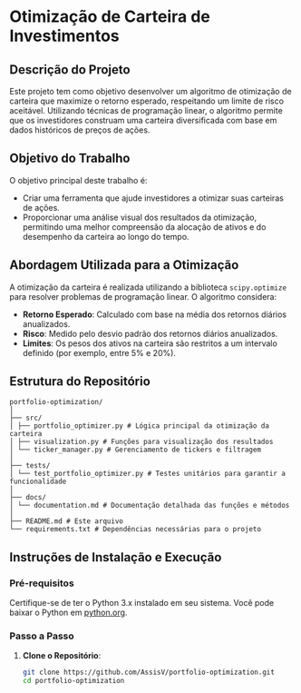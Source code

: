# Otimização de Carteira de Investimentos

## Descrição do Projeto
Este projeto tem como objetivo desenvolver um algoritmo de otimização de carteira que maximize o retorno esperado, respeitando um limite de risco aceitável. Utilizando técnicas de programação linear, o algoritmo permite que os investidores construam uma carteira diversificada com base em dados históricos de preços de ações.

## Objetivo do Trabalho
O objetivo principal deste trabalho é:
- Criar uma ferramenta que ajude investidores a otimizar suas carteiras de ações.
- Proporcionar uma análise visual dos resultados da otimização, permitindo uma melhor compreensão da alocação de ativos e do desempenho da carteira ao longo do tempo.

## Abordagem Utilizada para a Otimização
A otimização da carteira é realizada utilizando a biblioteca `scipy.optimize` para resolver problemas de programação linear. O algoritmo considera:
- **Retorno Esperado**: Calculado com base na média dos retornos diários anualizados.
- **Risco**: Medido pelo desvio padrão dos retornos diários anualizados.
- **Limites**: Os pesos dos ativos na carteira são restritos a um intervalo definido (por exemplo, entre 5% e 20%).

## Estrutura do Repositório
```
portfolio-optimization/
│
├── src/
│ ├── portfolio_optimizer.py # Lógica principal da otimização da carteira
│ ├── visualization.py # Funções para visualização dos resultados
│ └── ticker_manager.py # Gerenciamento de tickers e filtragem
│
├── tests/
│ └── test_portfolio_optimizer.py # Testes unitários para garantir a funcionalidade
│
├── docs/
│ └── documentation.md # Documentação detalhada das funções e métodos
│
├── README.md # Este arquivo
└── requirements.txt # Dependências necessárias para o projeto
```

## Instruções de Instalação e Execução

### Pré-requisitos
Certifique-se de ter o Python 3.x instalado em seu sistema. Você pode baixar o Python em [python.org](https://www.python.org/downloads/).

### Passo a Passo

1. **Clone o Repositório**:
   ```bash
   git clone https://github.com/AssisV/portfolio-optimization.git
   cd portfolio-optimization

